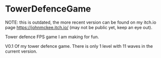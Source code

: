 # TowerDefenceGame
NOTE: this is outdated, the more recent version can be found on my itch.io page https://johnmckee.itch.io/ (may not be public yet, keep an eye out).

Tower defence FPS game I am making for fun.

V0.1 Of my tower defence game. There is only 1 level with 11 waves in the current version.





